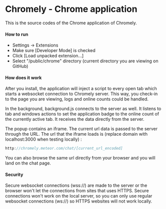 Chromely - Chrome application
=============

This is the source codes of the Chrome application of Chromely.

#### How to run

- Settings -> Extensions
- Make sure [Developer Mode] is checked
- Click [Load unpacked extension...]
- Select "/public/chrome" directory (current directory you are viewing on GitHub)

#### How does it work
After you install, the application will inject a script to every open tab which starts a websocket connection to Chromely server. This way, you check-in to the page you are viewing, logs and online counts could be handled.

In the background, background.js connects to the server as well. It listens to tab and windows actions to set the application badge to the online count of the currently active tab. It receives the data directly from the server.

The popup contains an iframe. The current url data is passed to the server through the URL. The url that the iframe loads is (replace domain with localhost:3000 when testing locally) :
```javascript
http://chromely.meteor.com/chat/[current_url_encoded]
```
You can also browse the same url directly from your browser and you will land on the chat page.
#### Security
Secure websocket connections (wss://) are made to the server or the browser won't let the connections from sites that uses HTTPS. Secure connections won't work on the local server, so you can only use regular websocket connections (ws://) so HTTPS websites will not work locally.
